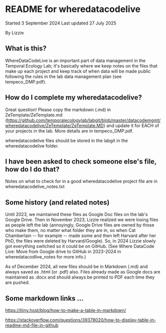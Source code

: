 # README for wheredatacodelive
Started 3 September 2024
Last updated 27 July 2025

By Lizzie

## What is this?
WhereDataCodeLive is an important part of data management in the Temporal Ecology Lab; it's basically where we keep notes on the files that make up each project and keep track of when data will be made public following the rules in the lab data management plan (see tempeco_DMP.pdf). 

## How do I complete my wheredatacodelive?
Great question! Please copy the markdown (.md) in ZeTemplate/ZeTemplate.md (https://github.com/temporalecologylab/labgit/blob/master/datacodemgmt/wheredatacodelive/ZeTemplate/ZeTemplate.MD) and update it for EACH of your projects in the lab. More details are in tempeco_DMP.pdf.

wheredatacodelive files should be stored in the labgit in the wheredatacodelive folder. 

## I have been asked to check someone else's file, how do I do that?
Notes on what to check for in a good  wheredatacodelive project file are in wheredatacodelive_notes.txt

## Some history (and related notes)
Until 2023, we maintained these files as Google Doc files on the lab's Google Drive. Then in November 2023, Lizzie realized we were losing files as people left the lab (annoyingly, Google Drive files are owned by those who make them, no matter what folder they are in, so when Cat Chamberlain -- for example -- made some and then left Harvard after her PhD, the files were deleted by Harvard/Google). So, in 2024 Lizzie slowly got everything switched so it could be on GitHub. (See Where DataCode Live: Move from Google drive to GitHub in 2023-2024 in wheredatacodlive_notes for more info.)

As of December 2024, all new files should be in Markdown (.md) and always saved as .html (or .pdf) also. Files already made as Google docs are maintained as .docx and should always be printed to PDF each time they are pushed. 

## Some markdown links ... 
https://tiiny.host/blog/how-to-make-a-table-in-markdown/

https://stackoverflow.com/questions/39378020/how-to-display-table-in-readme-md-file-in-github
